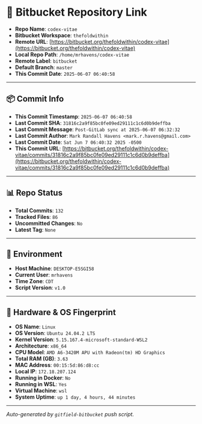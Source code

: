 # 🔗 Bitbucket Repository Link

- **Repo Name**: `codex-vitae`
- **Bitbucket Workspace**: `thefoldwithin`
- **Remote URL**: [https://bitbucket.org/thefoldwithin/codex-vitae](https://bitbucket.org/thefoldwithin/codex-vitae)
- **Local Repo Path**: `/home/mrhavens/codex-vitae`
- **Remote Label**: `bitbucket`
- **Default Branch**: `master`
- **This Commit Date**: `2025-06-07 06:40:58`

---

## 📦 Commit Info

- **This Commit Timestamp**: `2025-06-07 06:40:58`
- **Last Commit SHA**: `31816c2a9f85bc0fe09ed29111c1c6d0b9deffba`
- **Last Commit Message**: `Post-GitLab sync at 2025-06-07 06:32:32`
- **Last Commit Author**: `Mark Randall Havens <mark.r.havens@gmail.com>`
- **Last Commit Date**: `Sat Jun 7 06:40:32 2025 -0500`
- **This Commit URL**: [https://bitbucket.org/thefoldwithin/codex-vitae/commits/31816c2a9f85bc0fe09ed29111c1c6d0b9deffba](https://bitbucket.org/thefoldwithin/codex-vitae/commits/31816c2a9f85bc0fe09ed29111c1c6d0b9deffba)

---

## 📊 Repo Status

- **Total Commits**: `132`
- **Tracked Files**: `86`
- **Uncommitted Changes**: `No`
- **Latest Tag**: `None`

---

## 🧭 Environment

- **Host Machine**: `DESKTOP-E5SGI58`
- **Current User**: `mrhavens`
- **Time Zone**: `CDT`
- **Script Version**: `v1.0`

---

## 🧬 Hardware & OS Fingerprint

- **OS Name**: `Linux`
- **OS Version**: `Ubuntu 24.04.2 LTS`
- **Kernel Version**: `5.15.167.4-microsoft-standard-WSL2`
- **Architecture**: `x86_64`
- **CPU Model**: `AMD A6-3420M APU with Radeon(tm) HD Graphics`
- **Total RAM (GB)**: `3.63`
- **MAC Address**: `00:15:5d:86:d8:cc`
- **Local IP**: `172.18.207.124`
- **Running in Docker**: `No`
- **Running in WSL**: `Yes`
- **Virtual Machine**: `wsl`
- **System Uptime**: `up 1 day, 4 hours, 44 minutes`

---

_Auto-generated by `gitfield-bitbucket` push script._
